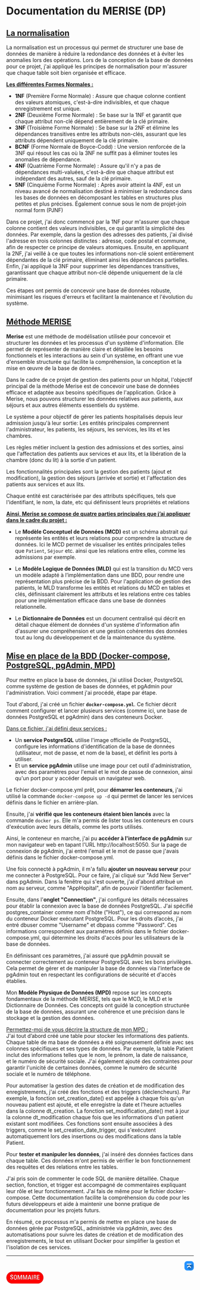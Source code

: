 # Documentation du MERISE (DP)

## <u>La normalisation</u>

La normalisation est un processus qui permet de structurer une base de données de manière à réduire la redondance des données et à éviter les anomalies lors des opérations. Lors de la conception de la base de données pour ce projet, j'ai appliqué les principes de normalisation pour m'assurer que chaque table soit bien organisée et efficace.

<u>**Les différentes Formes Normales :**</u>
- **1NF** (Première Forme Normale) : Assure que chaque colonne contient des valeurs atomiques, c'est-à-dire indivisibles, et que chaque enregistrement est unique.
- **2NF** (Deuxième Forme Normale) : Se base sur la 1NF et garantit que chaque attribut non-clé dépend entièrement de la clé primaire.
- **3NF** (Troisième Forme Normale) : Se base sur la 2NF et élimine les dépendances transitives entre les attributs non-clés, assurant que les attributs dépendent uniquement de la clé primaire.
- **BCNF** (Forme Normale de Boyce-Codd) : Une version renforcée de la 3NF qui résout les cas où la 3NF ne suffit pas à éliminer toutes les anomalies de dépendance.
- **4NF** (Quatrième Forme Normale) : Assure qu'il n'y a pas de dépendances multi-valuées, c'est-à-dire que chaque attribut est indépendant des autres, sauf de la clé primaire.
- **5NF** (Cinquième Forme Normale) : Après avoir atteint la 4NF, est un niveau avancé de normalisation destiné à minimiser la redondance dans les bases de données en décomposant les tables en structures plus petites et plus précises. Également connue sous le nom de projet-join normal form (PJNF)

Dans ce projet, j'ai donc commencé par la 1NF pour m'assurer que chaque colonne contient des valeurs indivisibles, ce qui garantit la simplicité des données. Par exemple, dans la gestion des adresses des patients, j'ai divisé l'adresse en trois colonnes distinctes : adresse, code postal et commune, afin de respecter ce principe de valeurs atomiques. Ensuite, en appliquant la 2NF, j'ai veillé à ce que toutes les informations non-clé soient entièrement dépendantes de la clé primaire, éliminant ainsi les dépendances partielles. Enfin, j'ai appliqué la 3NF pour supprimer les dépendances transitives, garantissant que chaque attribut non-clé dépende uniquement de la clé primaire.

Ces étapes ont permis de concevoir une base de données robuste, minimisant les risques d'erreurs et facilitant la maintenance et l'évolution du système.


## <u>Méthode MERISE</u>

**Merise** est une méthode de modélisation utilisée pour concevoir et structurer les données et les processus d'un système d'information. Elle permet de représenter de manière claire et détaillée les besoins fonctionnels et les interactions au sein d'un système, en offrant une vue d'ensemble structurée qui facilite la compréhension, la conception et la mise en œuvre de la base de données. 

Dans le cadre de ce projet de gestion des patients pour un hôpital, l'objectif principal de la méthode Merise est de concevoir une base de données efficace et adaptée aux besoins spécifiques de l'application. Grâce à Merise, nous pouvons structurer les données relatives aux patients, aux séjours et aux autres éléments essentiels du système. 

Le système a pour objectif de gérer les patients hospitalisés depuis leur admission jusqu'à leur sortie: Les entités principales comprennent l'administrateur, les patients, les séjours, les services, les lits et les chambres.

Les règles métier incluent la gestion des admissions et des sorties, ainsi que l'affectation des patients aux services et aux lits, et la libération de la chambre (donc du lit) à la sortie d'un patient.

Les fonctionnalités principales sont la gestion des patients (ajout et modification), la gestion des séjours (arrivée et sortie) et l'affectation des patients aux services et aux lits.

Chaque entité est caractérisée par des attributs spécifiques, tels que l'identifiant, le nom, la date, etc qui définissent leurs propriétés et relations

**<u>Ainsi, Merise se compose de quatre parties principales que j’ai appliquer dans le cadre du projet :</u>**


- Le **Modèle Conceptuel de Données (MCD)** est un schéma abstrait qui représente les entités et leurs relations pour comprendre la structure de données.  Ici le MCD permet de visualiser les entités principales telles que `Patient`, `Séjour` etc.  ainsi que les relations entre elles, comme les admissions par exemple.
 
- Le **Modèle Logique de Données (MLD)** qui est la transition du MCD vers un modèle adapté à l’implémentation dans une BDD, pour rendre une représentation plus précise de la BDD. Pour l'application de gestion des patients, le MLD transforme les entités et relations du MCD en tables et clés, définissant clairement les attributs et les relations entre ces tables pour une implémentation efficace dans une base de données relationnelle.

- Le **Dictionnaire de Données** est un document centralisé qui décrit en détail chaque élément de données d'un système d'information afin d'assurer une compréhension et une gestion cohérentes des données tout au long du développement et de la maintenance du système.

## <u>Mise en place de la BDD (Docker-compose, PostgreSQL, pgAdmin, MPD)</u>

Pour mettre en place la base de données, j’ai utilisé Docker, PostgreSQL comme système de gestion de bases de données, et pgAdmin pour l'administration. Voici comment j'ai procédé, étape par étape.

Tout d'abord, j'ai créé un fichier **`docker-compose.yml`**. Ce fichier décrit comment configurer et lancer plusieurs services (comme ici, une base de données PostgreSQL et pgAdmin) dans des conteneurs Docker. 

<u>Dans ce fichier, j'ai défini deux services :</u> 
- Un **service PostgreSQL** utilise l'image officielle de PostgreSQL, configure les informations d'identification de la base de données (utilisateur, mot de passe, et nom de la base), et définit les ports à utiliser. 
- Et un **service pgAdmin** utilise une image pour cet outil d'administration, avec des paramètres pour l'email et le mot de passe de connexion, ainsi qu'un port pour y accéder depuis un navigateur web.

Le fichier docker-compose.yml prêt, pour **démarrer les conteneurs**, j'ai utilisé la commande `docker-compose up -d` qui permet de lancer les services définis dans le fichier en arrière-plan.

Ensuite, j'ai **vérifié que les conteneurs étaient bien lancés** avec la commande `docker ps`. Elle m'a permis de lister tous les conteneurs en cours d'exécution avec leurs détails, comme les ports utilisés.

 Ainsi, le conteneur en marche, j'ai pu **accéder à l'interface de pgAdmin** sur mon navigateur web en tapant l'URL http://localhost:5050. Sur la page de connexion de pgAdmin, j'ai entré l'email et le mot de passe que j'avais définis dans le fichier docker-compose.yml.

Une fois connecté à pgAdmin, il m'a fallu **ajouter un nouveau serveur** pour me connecter à PostgreSQL. Pour ce faire, j'ai cliqué sur "Add New Server" dans pgAdmin. Dans la fenêtre qui s'est ouverte, j'ai d'abord attribué un nom au serveur, comme "AppHopital", afin de pouvoir l'identifier facilement.

Ensuite, dans l'**onglet "Connection"**, j'ai configuré les détails nécessaires pour établir la connexion avec la base de données PostgreSQL. J'ai spécifié postgres_container comme nom d'hôte ("Host"), ce qui correspond au nom du conteneur Docker exécutant PostgreSQL. Pour les droits d’accès, j'ai entré dbuser comme "Username" et dbpass comme "Password". Ces informations correspondent aux paramètres définis dans le fichier docker-compose.yml, qui détermine les droits d'accès pour les utilisateurs de la base de données.

En définissant ces paramètres, j'ai assuré que pgAdmin pouvait se connecter correctement au conteneur PostgreSQL avec les bons privilèges. Cela permet de gérer et de manipuler la base de données via l'interface de pgAdmin tout en respectant les configurations de sécurité et d'accès établies.

Mon **Modèle Physique de Données (MPD)** repose sur les concepts fondamentaux de la méthode MERISE, tels que le MCD, le MLD et le Dictionnaire de Données. Ces concepts ont guidé la conception structurée de la base de données, assurant une cohérence et une précision dans le stockage et la gestion des données. 

<u>Permettez-moi de vous décrire la structure de mon MPD :</u>\
J'ai tout d’abord créé une table pour stocker les informations des patients. Chaque table de ma base de données a été soigneusement définie avec ses colonnes spécifiques et ses types de données. Par exemple, la table Patient inclut des informations telles que le nom, le prénom, la date de naissance, et le numéro de sécurité sociale. J'ai également ajouté des contraintes pour garantir l'unicité de certaines données, comme le numéro de sécurité sociale et le numéro de téléphone.

Pour automatiser la gestion des dates de création et de modification des enregistrements, j'ai créé des fonctions et des triggers (déclencheurs). Par exemple, la fonction set_creation_date() est appelée à chaque fois qu'un nouveau patient est ajouté, et elle enregistre la date et l'heure actuelles dans la colonne dt_creation. La fonction set_modification_date() met à jour la colonne dt_modification chaque fois que les informations d'un patient existant sont modifiées. Ces fonctions sont ensuite associées à des triggers, comme le set_creation_date_trigger, qui s'exécutent automatiquement lors des insertions ou des modifications dans la table Patient.

Pour **tester et manipuler les données**, j'ai inséré des données factices dans chaque table. Ces données m'ont permis de vérifier le bon fonctionnement des requêtes et des relations entre les tables.

J'ai pris soin de commenter le code SQL de manière détaillée. Chaque section, fonction, et trigger est accompagné de commentaires expliquant leur rôle et leur fonctionnement. J'ai fais de même pour le fichier docker-compose. Cette documentation facilite la compréhension du code pour les futurs développeurs et aide à maintenir une bonne pratique de documentation pour les projets futurs.

En résumé, ce processus m'a permis de mettre en place une base de données gérée par PostgreSQL, administrée via pgAdmin, avec des automatisations pour suivre les dates de création et de modification des enregistrements, le tout en utilisant Docker pour simplifier la gestion et l'isolation de ces services.


---
<!-- Bouton 'Retour vers le Sommaire' et Bouton 'Retour vers haut' du document -->
<div align="right">
    <a href="#mcd-modèle-logique-de-données">
        <img src="../../../img/image-docs/icon-vers-le-haut.png" alt="Retour vers le haut" style="width: 25px;" />
    </a>
</div>
<div align="left">
    <a href="/README.md">
        <img src="../../../img/image-docs/summary.png" alt="Retour vers le haut" style="width: 100px;" />
    </a>
</div>
